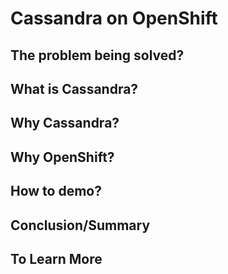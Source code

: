 # Cassandra on OpenShift

## The problem being solved?

## What is Cassandra?

## Why Cassandra?

## Why OpenShift?

## How to demo?

## Conclusion/Summary

## To Learn More